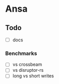 # Ansa

## Todo

- [ ] docs

### Benchmarks

- [ ] vs crossbeam
- [ ] vs disruptor-rs
- [ ] long vs short writes
